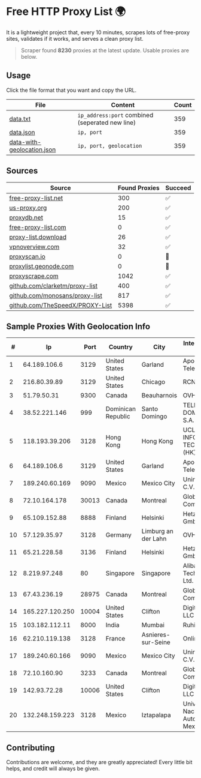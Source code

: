 
# Free HTTP Proxy List 🌍

It is a lightweight project that, every 10 minutes, scrapes lots of free-proxy sites, validates if it works, and serves a clean proxy list.


> Scraper found **8230** proxies at the latest update. Usable proxies are below.

## Usage

Click the file format that you want and copy the URL.


|File|Content|Count|
|----|-------|-----|
|[data.txt](https://raw.githubusercontent.com/themiralay/Proxy-List-World/master/data.txt)|`ip_address:port` combined (seperated new line)|359|
|[data.json](https://raw.githubusercontent.com/themiralay/Proxy-List-World/master/data.json)|`ip, port`|359|
|[data-with-geolocation.json](https://raw.githubusercontent.com/themiralay/Proxy-List-World/master/data-with-geolocation.json)|`ip, port, geolocation`|359|

## Sources

|Source|Found Proxies|Succeed|
|------|-------------|-------|
|[free-proxy-list.net](https://free-proxy-list.net)|300|✅|
|[us-proxy.org](https://www.us-proxy.org)|200|✅|
|[proxydb.net](http://proxydb.net)|15|✅|
|[free-proxy-list.com](https://free-proxy-list.com/?page=&port=&type%5B%5D=http&type%5B%5D=https&up_time=0&search=Search)|0|✅|
|[proxy-list.download](https://www.proxy-list.download/HTTP)|26|✅|
|[vpnoverview.com](https://vpnoverview.com/privacy/anonymous-browsing/free-proxy-servers)|32|✅|
|[proxyscan.io](https://www.proxyscan.io)|0|🚫|
|[proxylist.geonode.com](https://proxylist.geonode.com/api/proxy-list?limit=300&page=1&sort_by=lastChecked&sort_type=desc&protocols=http,https)|0|🚫|
|[proxyscrape.com](https://api.proxyscrape.com/v2/?request=displayproxies&protocol=http&timeout=10000&country=all&ssl=all&anonymity=all)|1042|✅|
|[github.com/clarketm/proxy-list](https://raw.githubusercontent.com/clarketm/proxy-list/master/proxy-list-raw.txt)|400|✅|
|[github.com/monosans/proxy-list](https://raw.githubusercontent.com/monosans/proxy-list/main/proxies/http.txt)|817|✅|
|[github.com/TheSpeedX/PROXY-List](https://raw.githubusercontent.com/TheSpeedX/PROXY-List/master/http.txt)|5398|✅|


## Sample Proxies With Geolocation Info

|#|Ip|Port|Country|City|Internet Service Provider|
|-|--|----|-------|----|-------------------------|
|1|64.189.106.6|3129|United States|Garland|Apogee Telecom Inc.|
|2|216.80.39.89|3129|United States|Chicago|RCN|
|3|51.79.50.31|9300|Canada|Beauharnois|OVH SAS|
|4|38.52.221.146|999|Dominican Republic|Santo Domingo|TELECABLE DOMINICANO, S.A.|
|5|118.193.39.206|3128|Hong Kong|Hong Kong|UCLOUD INFORMATION TECHNOLOGY (HK) LIMITED|
|6|64.189.106.6|3129|United States|Garland|Apogee Telecom Inc.|
|7|189.240.60.169|9090|Mexico|Mexico City|Uninet S.A. de C.V.|
|8|72.10.164.178|30013|Canada|Montreal|GloboTech Communications|
|9|65.109.152.88|8888|Finland|Helsinki|Hetzner Online GmbH|
|10|57.129.35.97|3128|Germany|Limburg an der Lahn|OVH SAS|
|11|65.21.228.58|3136|Finland|Helsinki|Hetzner Online GmbH|
|12|8.219.97.248|80|Singapore|Singapore|Alibaba (US) Technology Co., Ltd.|
|13|67.43.236.19|28975|Canada|Montreal|GloboTech Communications|
|14|165.227.120.250|10004|United States|Clifton|DigitalOcean, LLC|
|15|103.182.112.11|8000|India|Mumbai|Ruhi Infotech|
|16|62.210.119.138|3128|France|Asnieres-sur-Seine|Online S.A.S.|
|17|189.240.60.166|9090|Mexico|Mexico City|Uninet S.A. de C.V.|
|18|72.10.160.90|3233|Canada|Montreal|GloboTech Communications|
|19|142.93.72.28|10006|United States|Clifton|DigitalOcean, LLC|
|20|132.248.159.223|3128|Mexico|Iztapalapa|Universidad Nacional Autonoma de Mexico|



## Contributing

Contributions are welcome, and they are greatly appreciated! Every
little bit helps, and credit will always be given.

